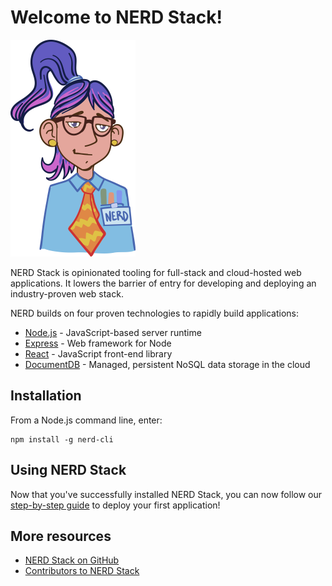 # Welcome to NERD Stack!

![A helpful example of what a nerd may look like](./images/nerd_logo_200x300.png)

NERD Stack is opinionated tooling for full-stack and cloud-hosted web applications. It lowers the barrier of entry for developing and deploying an industry-proven web stack.

NERD builds on four proven technologies to rapidly build applications:

 - [Node.js](https://nodejs.org/) - JavaScript-based server runtime
 - [Express](http://expressjs.com/) - Web framework for Node
 - [React](https://facebook.github.io/react/) - JavaScript front-end library
 - [DocumentDB](https://azure.microsoft.com/services/documentdb/) - Managed, persistent NoSQL data storage in the cloud

## Installation

From a Node.js command line, enter:

```
npm install -g nerd-cli
```

## Using NERD Stack

Now that you've successfully installed NERD Stack, you can now follow our [step-by-step guide](getstarted.md) to deploy your first application!

## More resources

- [NERD Stack on GitHub](https://github.com/NERDStack)
- [Contributors to NERD Stack](contributors.md)